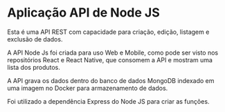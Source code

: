 # Aplicação API de Node JS

Esta é uma API REST com capacidade para criação, edição, listagem e exclusão de dados.

A API Node Js foi criada para uso Web e Mobile, como pode ser visto nos repositórios React e React Native, que consomem a API e mostram uma lista dos produtos.

A API grava os dados dentro do banco de dados MongoDB indexado em uma imagem no Docker para armazenamento de dados.

Foi utilizado a dependência Express do Node JS para criar as funções.

